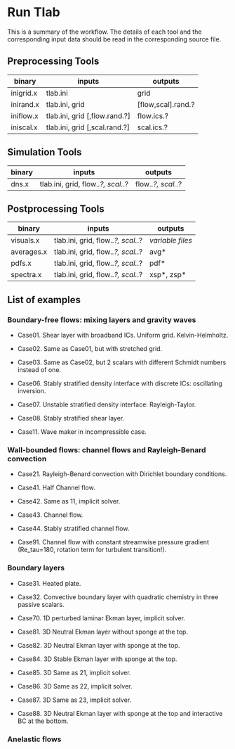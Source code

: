 # Run Tlab

This is a summary of the workflow. The details of each tool and the corresponding input data should be read in the corresponding source file.

## Preprocessing Tools

| binary    | inputs                           | outputs |
| --------- | -------------------------------- | ------- |
|inigrid.x  | tlab.ini                         | grid |
|inirand.x  | tlab.ini, grid                   | [flow,scal].rand.? |
|iniflow.x  | tlab.ini, grid [,flow.rand.?]    | flow.ics.?
|iniscal.x  | tlab.ini, grid [,scal.rand.?]    | scal.ics.?

## Simulation Tools

| binary    | inputs                            | outputs |
| --------- | --------------------------------- | ------- |
|dns.x      |tlab.ini, grid, flow.*.?, scal.*.? |   flow.*.?, scal.*.? |

## Postprocessing Tools

| binary    | inputs                            | outputs |
| --------- | --------------------------------- | ------- |
|visuals.x  | tlab.ini, grid, flow.*.?, scal.*.?| *variable files* |
|averages.x | tlab.ini, grid, flow.*.?, scal.*.?| avg*
|pdfs.x     | tlab.ini, grid, flow.*.?, scal.*.?| pdf*
|spectra.x  | tlab.ini, grid, flow.*.?, scal.*.?| xsp*, zsp*

## List of examples

### Boundary-free flows: mixing layers and gravity waves

* Case01. Shear layer with broadband ICs. Uniform grid. Kelvin-Helmholtz.  
* Case02. Same as Case01, but with stretched grid.  
* Case03. Same as Case02, but 2 scalars with different Schmidt numbers instead of one.

* Case06. Stably stratified density interface with discrete ICs: oscillating inversion.  
* Case07. Unstable stratified density interface: Rayleigh-Taylor.  
* Case08. Stably stratified shear layer.  

* Case11. Wave maker in incompressible case.

### Wall-bounded flows: channel flows and Rayleigh-Benard convection

* Case21. Rayleigh-Benard convection with Dirichlet boundary conditions. 

* Case41. Half Channel flow.  
* Case42. Same as 11, implicit solver.  
* Case43. Channel flow.  
* Case44. Stably stratified channel flow.  
* Case91. Channel flow with constant streamwise pressure gradient (Re_tau=180, rotation term for turbulent transition!).  

### Boundary layers

* Case31. Heated plate.  
* Case32. Convective boundary layer with quadratic chemistry in three passive scalars.  

* Case70. 1D perturbed laminar Ekman layer, implicit solver.  

* Case81. 3D Neutral Ekman layer without sponge at the top.  
* Case82. 3D Neutral Ekman layer with sponge at the top.  
* Case84. 3D Stable Ekman layer with sponge at the top.  
* Case85. 3D Same as 21, implicit solver.  
* Case86. 3D Same as 22, implicit solver.  
* Case87. 3D Same as 23, implicit solver.  
* Case88. 3D Neutral Ekman layer with sponge at the top and interactive BC at the bottom.  

### Anelastic flows


<!-- make checkrl/checkdb runs the check.sh bash-script inside each directory -->
